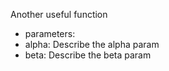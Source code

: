 Another useful function
- parameters:
- alpha: Describe the alpha param
- beta: Describe the beta param
